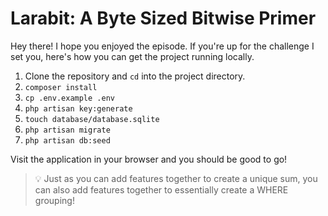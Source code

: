 # Larabit: A Byte Sized Bitwise Primer

Hey there! I hope you enjoyed the episode. If you're up for the challenge I set you, here's how you can get the project running locally.

1. Clone the repository and `cd` into the project directory.
2. `composer install`
3. `cp .env.example .env`
4. `php artisan key:generate`
5. `touch database/database.sqlite`
6. `php artisan migrate`
7. `php artisan db:seed`

Visit the application in your browser and you should be good to go!

> 💡 Just as you can add features together to create a unique sum, you can also add features together to essentially create a WHERE grouping!
